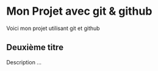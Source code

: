 # Mon Projet avec git & github

Voici mon projet utilisant git et github

## Deuxième titre

Description ...
